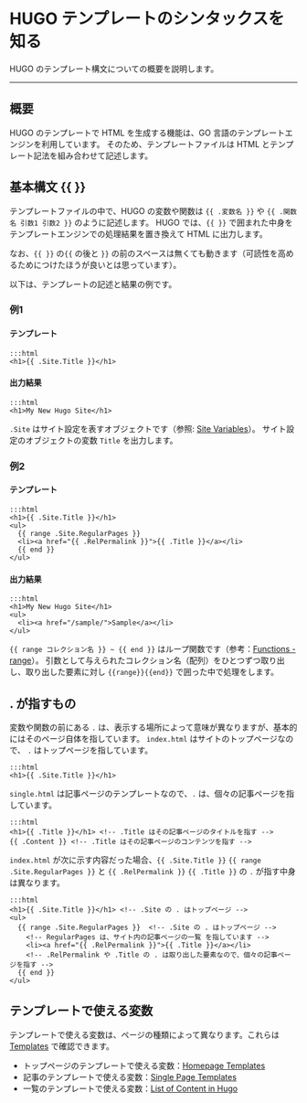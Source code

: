 # HUGO テンプレートのシンタックスを知る

HUGO のテンプレート構文についての概要を説明します。

---

## 概要

HUGO のテンプレートで HTML を生成する機能は、GO 言語のテンプレートエンジンを利用しています。
そのため、テンプレートファイルは HTML とテンプレート記法を組み合わせて記述します。

## 基本構文 {{ }}

テンプレートファイルの中で、HUGO の変数や関数は `{{ .変数名 }}` や `{{ .関数名 引数1 引数2 }}` のように記述します。
HUGO では、`{{ }}` で囲まれた中身をテンプレートエンジンでの処理結果を置き換えて HTML に出力します。

なお、`{{ }}` の`{{` の後と `}}` の前のスペースは無くても動きます（可読性を高めるためにつけたほうが良いとは思っています）。

以下は、テンプレートの記述と結果の例です。

### 例1

#### テンプレート

    :::html
    <h1>{{ .Site.Title }}</h1>

#### 出力結果

    :::html
    <h1>My New Hugo Site</h1>

`.Site` はサイト設定を表すオブジェクトです（参照: [Site Variables](https://gohugo.io/variables/site/)）。
サイト設定のオブジェクトの変数 `Title` を出力します。

### 例2

#### テンプレート

    :::html
    <h1>{{ .Site.Title }}</h1>
    <ul>
      {{ range .Site.RegularPages }}
      <li><a href="{{ .RelPermalink }}">{{ .Title }}</a></li>
      {{ end }}
    </ul>

#### 出力結果

    :::html
    <h1>My New Hugo Site</h1>
    <ul>
      <li><a href="/sample/">Sample</a></li>
    </ul>

`{{ range コレクション名 }} ~ {{ end }}` はループ関数です（参考：[Functions - range](https://gohugo.io/functions/range/)）。
引数として与えられたコレクション名（配列）をひとつずつ取り出し、取り出した要素に対し `{{range}}{{end}}` で囲った中で処理をします。

## . が指すもの

変数や関数の前にある `.` は、表示する場所によって意味が異なりますが、基本的にはそのページ自体を指しています。
`index.html` はサイトのトップページなので、 `.` はトップページを指しています。

    :::html
    <h1>{{ .Site.Title }}</h1>

`single.html` は記事ページのテンプレートなので、`.` は、個々の記事ページを指しています。

    :::html
    <h1>{{ .Title }}</h1> <!-- .Title はその記事ページのタイトルを指す -->
    {{ .Content }} <!-- .Title はその記事ページのコンテンツを指す -->

`index.html` が次に示す内容だった場合、`{{ .Site.Title }}` `{{ range .Site.RegularPages }}` と `{{ .RelPermalink }}` `{{ .Title }}` の `.` が指す中身は異なります。

    :::html
    <h1>{{ .Site.Title }}</h1> <!-- .Site の . はトップページ -->
    <ul>
      {{ range .Site.RegularPages }}  <!-- .Site の . はトップページ -->
        <!-- RegularPages は、サイト内の記事ページの一覧 を指しています -->
        <li><a href="{{ .RelPermalink }}">{{ .Title }}</a></li>
        <!-- .RelPermalink や .Title の . は取り出した要素なので、個々の記事ページを指す -->
      {{ end }}
    </ul>

## テンプレートで使える変数
テンプレートで使える変数は、ページの種類によって異なります。これらは [Templates](https://gohugo.io/templates/) で確認できます。

- トップページのテンプレートで使える変数：[Homepage Templates](https://gohugo.io/templates/homepage/)
- 記事のテンプレートで使える変数：[Single Page Templates](https://gohugo.io/templates/single-page-templates/)
- 一覧のテンプレートで使える変数：[List of Content in Hugo](https://gohugo.io/templates/lists/)

